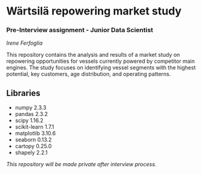 # Wärtsilä repowering market study
### Pre-Interview assignment - Junior Data Scientist
*Irene Ferfoglia*

This repository contains the analysis and results of a market study on repowering opportunities for vessels currently powered by competitor main engines. The study focuses on identifying vessel segments with the highest potential, key customers, age distribution, and operating patterns.  

## Libraries
- numpy 2.3.3
- pandas 2.3.2
- scipy 1.16.2
- scikit-learn 1.7.1
- matplotlib 3.10.6
- seaborn 0.13.2
- cartopy 0.25.0
- shapely 2.2.1
   
   
*This repository will be made private after interview process.*
